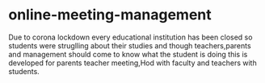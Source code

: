 # online-meeting-management
Due to corona lockdown every educational institution has been closed so students were struglling about their studies and though teachers,parents and management should come to know what the student is doing this is developed for parents teacher meeting,Hod with faculty and teachers with students. 
